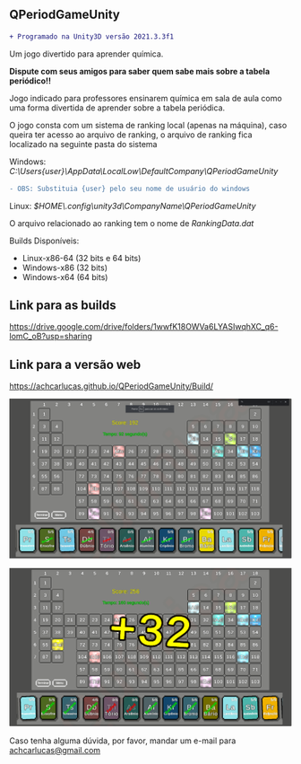 ## QPeriodGameUnity

```diff
+ Programado na Unity3D versão 2021.3.3f1 
```

Um jogo divertido para aprender química.

**Dispute com seus amigos para saber quem sabe mais sobre a tabela periódico!!**

Jogo indicado para professores ensinarem química em sala de aula como uma forma divertida de aprender sobre a tabela periódica.

O jogo consta com um sistema de ranking local (apenas na máquina), caso queira ter acesso ao arquivo de ranking, o arquivo de ranking fica localizado na seguinte
pasta do sistema

Windows: *C:\Users\{user}\AppData\LocalLow\DefaultCompany\QPeriodGameUnity*

```diff
- OBS: Substituia {user} pelo seu nome de usuário do windows
```

Linux: *$HOME\\.config\unity3d\CompanyName\QPeriodGameUnity*

O arquivo relacionado ao ranking tem o nome de *RankingData.dat*

Builds Disponíveis:<br />

- Linux-x86-64 (32 bits e 64 bits)
- Windows-x86 (32 bits)
- Windows-x64 (64 bits)


## Link para as builds
https://drive.google.com/drive/folders/1wwfK18OWVa6LYASIwqhXC_q6-lomC_oB?usp=sharing

## Link para a versão web
https://achcarlucas.github.io/QPeriodGameUnity/Build/

![img-game-1](https://github.com/AchcarLucas/QPeriodGameUnity/blob/main/Image/img-1.png?raw=true)

![img-game-2](https://github.com/AchcarLucas/QPeriodGameUnity/blob/main/Image/img-2.png?raw=true)

Caso tenha alguma dúvida, por favor, mandar um e-mail para achcarlucas@gmail.com
